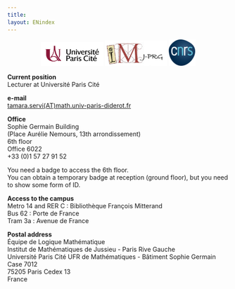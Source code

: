 ```yaml
---
title: 
layout: ENindex
---
```

<center>
<img src="/IMAGES/upc.png" width="28%" style="float:center">
<img src="/IMAGES/imj-prg.png" width="28%" style="float:center">
<img src="/IMAGES/cnrs.png" width="12%" style="float:center">
</center>

**Current position**  
Lecturer at Université Paris Cité

**e-mail**  
<a href="mailto:tamara.servi(AT)math.univ-paris-diderot.fr">tamara.servi(AT)math.univ-paris-diderot.fr</a>

**Office**  
Sophie Germain Building   
(Place Aurélie Nemours, 13th arrondissement)  
6th floor  
Office 6022  
+33 (0)1 57 27 91 52

You need a badge to access the 6th floor.  
You can obtain a temporary badge at reception (ground floor), but you need to show some form of ID.

**Access to the campus**    
Metro 14 and RER C : Bibliothèque François Mitterand  
Bus 62 : Porte de France  
Tram 3a : Avenue de France  

**Postal address**   
Équipe de Logique Mathématique  
Institut de Mathématiques de Jussieu - Paris Rive Gauche  
Université Paris Cité
UFR de Mathématiques - Bâtiment Sophie Germain  
Case 7012  
75205 Paris Cedex 13  
France
